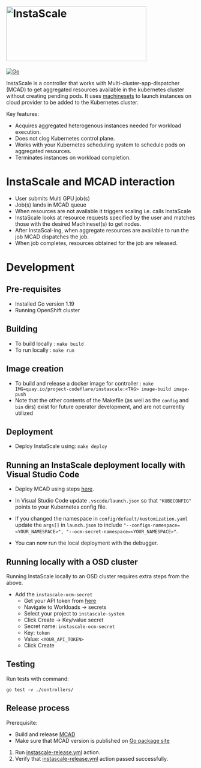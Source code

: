 # <img src=https://user-images.githubusercontent.com/10506868/216672268-12630923-d9a4-4298-82d3-d07d28b8a234.png alt=InstaScale width=373 height=146 title=InstaScale>

[![Go](https://github.com/project-codeflare/instascale/actions/workflows/go.yml/badge.svg?branch=main)](https://github.com/project-codeflare/instascale/actions/workflows/go.yml)

InstaScale is a controller that works with Multi-cluster-app-dispatcher (MCAD) to get aggregated resources available in the kubernetes cluster without creating pending pods. It uses [machinesets](https://github.com/openshift/machine-api-operator) to launch instances on cloud provider to be added to the Kubernetes cluster.

Key features:
- Acquires aggregated heterogenous instances needed for workload execution.
- Does not clog Kubernetes control plane.
- Works with your Kubernetes scheduling system to schedule pods on aggregated resources.
- Terminates instances on workload completion.


# InstaScale and MCAD interaction
- User submits Multi GPU job(s)
- Job(s) lands in MCAD queue
- When resources are not available it triggers scaling i.e. calls InstaScale
- InstaScale looks at resource requests specified by the user and matches those with the desired Machineset(s) to get nodes.
- After InstaScal-ing, when aggregate resources are available to run the job MCAD dispatches the job.
- When job completes, resources obtained for the job are released.

# Development

## Pre-requisites
-  Installed Go version 1.19
-  Running OpenShift cluster

## Building
- To build locally : `make build`
- To run locally : `make run`
## Image creation
- To build and release a docker image for controller : `make IMG=quay.io/project-codeflare/instascale:<TAG> image-build image-push`
- Note that the other contents of the Makefile (as well as the `config` and `bin` dirs) exist for future operator development, and are not currently utilized
## Deployment
- Deploy InstaScale using: `make deploy`

## Running an InstaScale deployment locally with Visual Studio Code
- Deploy MCAD using steps [here](https://github.com/project-codeflare/multi-cluster-app-dispatcher/blob/main/doc/deploy/deployment.md).

- In Visual Studio Code update `.vscode/launch.json` so that `"KUBECONFIG"` points to your Kubernetes config file.<br>
- If you changed the namespace in `config/default/kustomization.yaml` update the `args[]` in `launch.json` to include `"--configs-namespace=<YOUR_NAMESPACE>", "--ocm-secret-namespace=<YOUR_NAMESPACE>"`.<br>
- You can now run the local deployment with the debugger.
## Running locally with a OSD cluster
Running InstaScale locally to an OSD cluster requires extra steps from the above.
- Add the `instascale-ocm-secret` 
    - Get your API token from [here](https://console.redhat.com/openshift/token)
    - Navigate to Workloads -> secrets
    - Select your project to `instascale-system`
    - Click Create -> Key/value secret
    - Secret name: `instascale-ocm-secret`
    - Key: `token`
    - Value: `<YOUR_API_TOKEN>`
    - Click Create
## Testing

Run tests with command: 
``` 
go test -v ./controllers/

```

## Release process


Prerequisite:
- Build and release [MCAD](https://github.com/project-codeflare/multi-cluster-app-dispatcher)
- Make sure that MCAD version is published on [Go package site](https://pkg.go.dev/github.com/project-codeflare/multi-cluster-app-dispatcher?tab=versions)


1. Run [instascale-release.yml](https://github.com/project-codeflare/instascale/actions/workflows/instascale-release.yml) action.
2. Verify that [instascale-release.yml](https://github.com/project-codeflare/instascale/actions/workflows/instascale-release.yml) action passed successfully.

